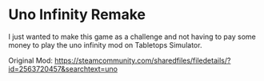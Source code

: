 # Uno Infinity Remake
I just wanted to make this game as a challenge and not having to pay some money to play the uno infinity mod on Tabletops Simulator.

Original Mod: https://steamcommunity.com/sharedfiles/filedetails/?id=2563720457&searchtext=uno